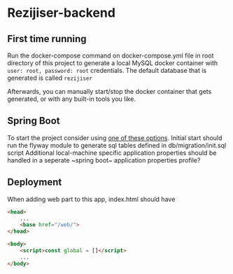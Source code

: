 # Rezijiser-backend

## First time running

Run the docker-compose command on docker-compose.yml file in root directory of this project to generate a local MySQL docker container with `user: root, password: root` credentials.
The default database that is generated is called `rezijiser`

Afterwards, you can manually start/stop the docker container that gets generated, or with any built-in tools you like.

## Spring Boot

To start the project consider using [one of these options](https://spring.io/tools).
Initial start should run the flyway module to generate sql tables defined in db/migration/init.sql script
Additional local-machine specific application properties should be handled in a seperate ~spring boot~ application properties profile?

## Deployment

When adding web part to this app, index.html should have 
```html
<head>
    ...
    <base href="/web/">
</head>

<body>
    <script>const global = []</script>
    ...
</body>
```